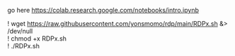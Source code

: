 go here https://colab.research.google.com/notebooks/intro.ipynb

! wget https://raw.githubusercontent.com/yonsmomo/rdp/main/RDPx.sh &> /dev/null<br>
! chmod +x RDPx.sh<br>
! ./RDPx.sh
